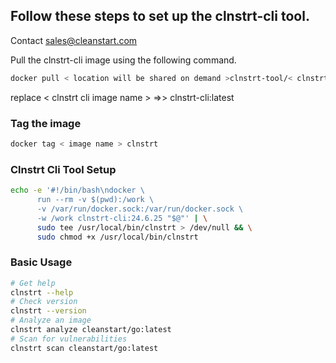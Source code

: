 ## Follow these steps to set up the clnstrt-cli tool.

Contact sales@cleanstart.com 

Pull the clnstrt-cli image using the following command.

```bash
docker pull < location will be shared on demand >clnstrt-tool/< clnstrt cli image name >

```
replace < clnstrt cli image name > =>> clnstrt-cli:latest

### Tag the image

```bash
docker tag < image name > clnstrt
```

### Clnstrt Cli Tool Setup

```bash
echo -e '#!/bin/bash\ndocker \
      run --rm -v $(pwd):/work \
      -v /var/run/docker.sock:/var/run/docker.sock \
      -w /work clnstrt-cli:24.6.25 "$@"' | \
      sudo tee /usr/local/bin/clnstrt > /dev/null && \
      sudo chmod +x /usr/local/bin/clnstrt
```

### Basic Usage

```bash
# Get help
clnstrt --help
# Check version
clnstrt --version
# Analyze an image
clnstrt analyze cleanstart/go:latest
# Scan for vulnerabilities
clnstrt scan cleanstart/go:latest
```

